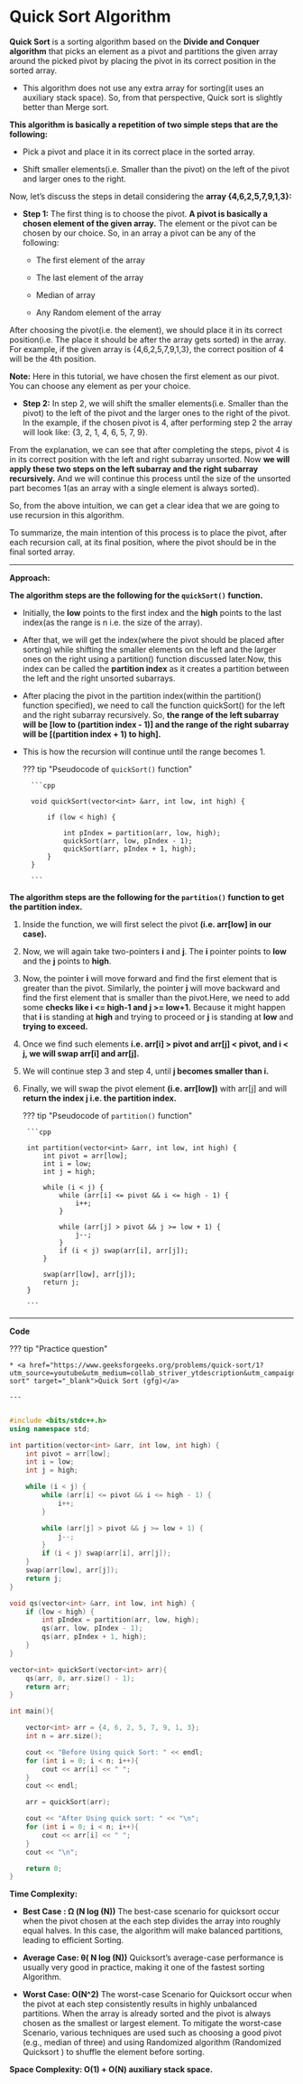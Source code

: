 # Quick Sort Algorithm

**Quick Sort** is a sorting algorithm based on the **Divide and Conquer algorithm** that picks an element as a pivot and partitions the given array around the picked pivot by placing the pivot in its correct position in the sorted array.


* This algorithm does not use any extra array for sorting(it uses an auxiliary stack space). So, from that perspective, Quick sort is slightly better than Merge sort.



**This algorithm is basically a repetition of two simple steps that are the following:**


* Pick a pivot and place it in its correct place in the sorted array.

* Shift smaller elements(i.e. Smaller than the pivot) on the left of the pivot and larger ones to the right.


Now, let’s discuss the steps in detail considering the **array {4,6,2,5,7,9,1,3}:**


* **Step 1:** The first thing is to choose the pivot. **A pivot is basically a chosen element of the given array.** The element or the pivot can be chosen by our choice. So, in an array a pivot can be any of the following:

    * The first element of the array

    * The last element of the array

    * Median of array

    * Any Random element of the array


After choosing the pivot(i.e. the element), we should place it in its correct position(i.e. The place it should be after the array gets sorted) in the array. For example, if the given array is {4,6,2,5,7,9,1,3}, the correct position of 4 will be the 4th position.

**Note:** Here in this tutorial, we have chosen the first element as our pivot. You can choose any element as per your choice.


* **Step 2:** In step 2, we will shift the smaller elements(i.e. Smaller than the pivot) to the left of the pivot and the larger ones to the right of the pivot. In the example, if the chosen pivot is 4, after performing step 2 the array will look like: {3, 2, 1, 4, 6, 5, 7, 9}. 


From the explanation, we can see that after completing the steps, pivot 4 is in its correct position with the left and right subarray unsorted. Now **we will apply these two steps on the left subarray and the right subarray recursively.** And we will continue this process until the size of the unsorted part becomes 1(as an array with a single element is always sorted).



So, from the above intuition, we can get a clear idea that we are going to use recursion in this algorithm.

To summarize, the main intention of this process is to place the pivot, after each recursion call, at its final position, where the pivot should be in the final sorted array.



---

**Approach:**

**The algorithm steps are the following for the `quickSort()` function.**


* Initially, the **low** points to the first index and the **high** points to the last index(as the range is n i.e. the size of the array).

* After that, we will get the index(where the pivot should be placed after sorting) while shifting the smaller elements on the left and the larger ones on the right using a partition() function discussed later.Now, this index can be called the **partition index** as it creates a partition between the left and the right unsorted subarrays.

* After placing the pivot in the partition index(within the partition() function specified), we need to call the function quickSort() for the left and the right subarray recursively. So, **the range of the left subarray will be [low to (partition index - 1)] and the range of the right subarray will be [(partition index + 1) to high].**

* This is how the recursion will continue until the range becomes 1.


    ??? tip "Pseudocode of `quickSort()` function"

        ```cpp

        void quickSort(vector<int> &arr, int low, int high) {

            if (low < high) {

                int pIndex = partition(arr, low, high);
                quickSort(arr, low, pIndex - 1);
                quickSort(arr, pIndex + 1, high);
            }
        }

        ```


**The algorithm steps are the following for the `partition()` function to get the partition index.**


1. Inside the function, we will first select the pivot **(i.e. arr[low] in our case).**

2. Now, we will again take two-pointers **i** and **j**. The **i** pointer points to **low** and the **j** points to **high**.

3. Now, the pointer **i** will move forward and find the first element that is greater than the pivot. Similarly, the pointer **j** will move backward and find the first element that is smaller than the pivot.Here, we need to add some **checks like i <= high-1 and j >= low+1.** Because it might happen that **i** is standing at **high** and trying to proceed or **j** is standing at **low** and **trying to exceed.**

4. Once we find such elements **i.e. arr[i] > pivot and arr[j] < pivot, and i < j, we will swap arr[i] and arr[j].**

5. We will continue step 3 and step 4, until **j becomes smaller than i.**

6. Finally, we will swap the pivot element **(i.e. arr[low])** with arr[j] and will **return the index j i.e. the partition index.**


    ??? tip "Pseudocode of `partition()` function"

        ```cpp

        int partition(vector<int> &arr, int low, int high) {
            int pivot = arr[low];
            int i = low;
            int j = high;

            while (i < j) {
                while (arr[i] <= pivot && i <= high - 1) {
                    i++;
                }

                while (arr[j] > pivot && j >= low + 1) {
                    j--;
                }
                if (i < j) swap(arr[i], arr[j]);
            }

            swap(arr[low], arr[j]);
            return j;
        }

        ```


---


**Code**


??? tip "Practice question"

    * <a href="https://www.geeksforgeeks.org/problems/quick-sort/1?utm_source=youtube&utm_medium=collab_striver_ytdescription&utm_campaign=quick-sort" target="_blank">Quick Sort (gfg)</a>

    ---


```cpp

#include <bits/stdc++.h>
using namespace std;

int partition(vector<int> &arr, int low, int high) {
    int pivot = arr[low];
    int i = low;
    int j = high;

    while (i < j) {
        while (arr[i] <= pivot && i <= high - 1) {
            i++;
        }

        while (arr[j] > pivot && j >= low + 1) {
            j--;
        }
        if (i < j) swap(arr[i], arr[j]);
    }
    swap(arr[low], arr[j]);
    return j;
}

void qs(vector<int> &arr, int low, int high) {
    if (low < high) {
        int pIndex = partition(arr, low, high);
        qs(arr, low, pIndex - 1);
        qs(arr, pIndex + 1, high);
    }
}

vector<int> quickSort(vector<int> arr){
    qs(arr, 0, arr.size() - 1);
    return arr;
}

int main(){

    vector<int> arr = {4, 6, 2, 5, 7, 9, 1, 3};
    int n = arr.size();

    cout << "Before Using quick Sort: " << endl;
    for (int i = 0; i < n; i++){
        cout << arr[i] << " ";
    }
    cout << endl;

    arr = quickSort(arr);

    cout << "After Using quick sort: " << "\n";
    for (int i = 0; i < n; i++){
        cout << arr[i] << " ";
    }
    cout << "\n";

    return 0;
}


```


**Time Complexity:**

* **Best Case : Ω (N log (N))**
The best-case scenario for quicksort occur when the pivot chosen at the each step divides the array into roughly equal halves.
In this case, the algorithm will make balanced partitions, leading to efficient Sorting.

* **Average Case: θ( N log (N))**
Quicksort’s average-case performance is usually very good in practice, making it one of the fastest sorting Algorithm.

* **Worst Case: O(N^2)**
The worst-case Scenario for Quicksort occur when the pivot at each step consistently results in highly unbalanced partitions. When the array is already sorted and the pivot is always chosen as the smallest or largest element. To mitigate the worst-case Scenario, various techniques are used such as choosing a good pivot (e.g., median of three) and using Randomized algorithm (Randomized Quicksort ) to shuffle the element before sorting.



**Space Complexity: O(1) + O(N) auxiliary stack space.**


